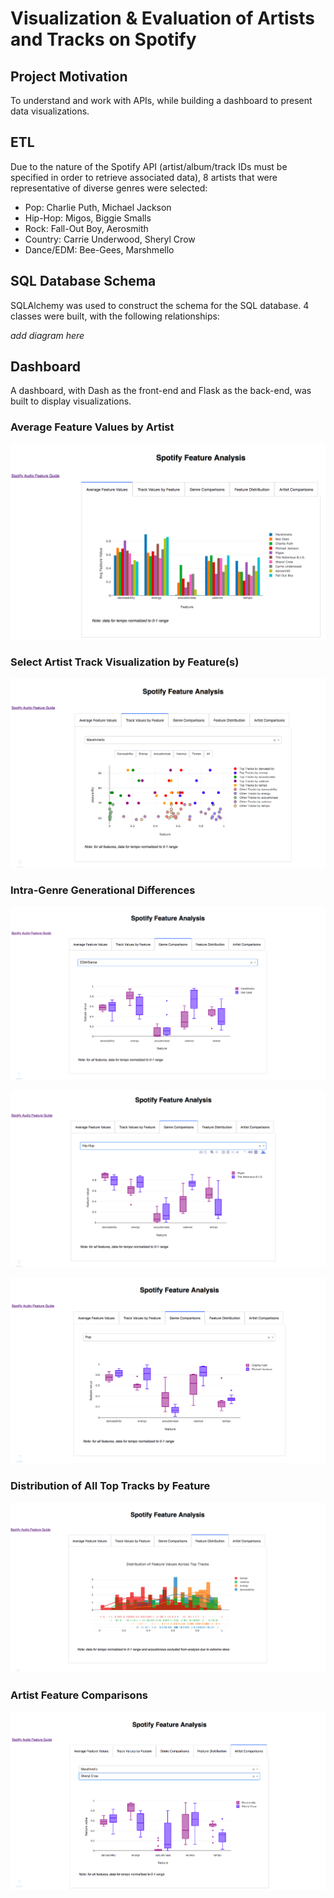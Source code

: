 # Visualization & Evaluation of Artists and Tracks on Spotify

## Project Motivation
To understand and work with APIs, while building a dashboard to present data visualizations. 

## ETL
Due to the nature of the Spotify API (artist/album/track IDs must be specified in order to retrieve associated data), 8 artists that were representative of diverse genres were selected:

* Pop: Charlie Puth, Michael Jackson
* Hip-Hop: Migos, Biggie Smalls
* Rock: Fall-Out Boy, Aerosmith
* Country: Carrie Underwood, Sheryl Crow
* Dance/EDM: Bee-Gees, Marshmello

## SQL Database Schema
SQLAlchemy was used to construct the schema for the SQL database. 4 classes were built, with the following relationships:

*add diagram here*

## Dashboard
A dashboard, with Dash as the front-end and Flask as the back-end, was built to display visualizations. 

### Average Feature Values by Artist

![header](images/avg_features.png)

### Select Artist Track Visualization by Feature(s) 

![header](images/artist_track_features.png)

### Intra-Genre Generational Differences

![header](images/edm_dance_comp.png)

![header](images/hip_hop_comp.png)

![header](images/pop_comp.png)

### Distribution of All Top Tracks by Feature

![header](images/feature_dist.png)

### Artist Feature Comparisons 

![header](images/artist_comp.png)


